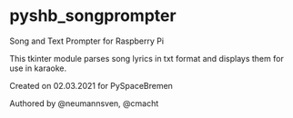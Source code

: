 # pyshb_songprompter
Song and Text Prompter for Raspberry Pi

This tkinter module parses song lyrics in txt format and displays them for use in karaoke.

Created on 02.03.2021 for PySpaceBremen

Authored by @neumannsven, @cmacht